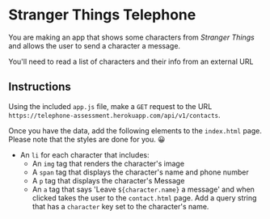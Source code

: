 # Stranger Things Telephone

You are making an app that shows some characters from _Stranger Things_ and allows the user to send a character a message.

You'll need to read a list of characters and their info from an external URL

## Instructions

Using the included `app.js` file, make a `GET` request to the URL `https://telephone-assessment.herokuapp.com/api/v1/contacts`.

Once you have the data, add the following elements to the `index.html` page. Please note that the styles are done for you. 😀
* An `li` for each character that includes:
  * An `img` tag that renders the character's image
  * A `span` tag that displays the character's name and phone number
  * A `p` tag that displays the character's Message
  * An `a` tag that says 'Leave `${character.name}` a message' and when clicked takes the user to the `contact.html` page. Add a query string that has a `character` key set to the character's name.
